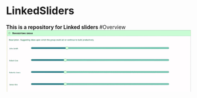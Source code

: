 # LinkedSliders
<B>This is a repository for Linked sliders </B>
#Overview
![alt text](IMG/d96f0bb086707422ee4580b616af1fc8.gif "sliders")
